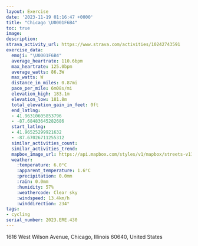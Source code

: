```yaml
---
layout: Exercise
date: '2023-11-19 01:16:47 +0000'
title: "Chicago \U0001F6B4"
toc: true
image:
description:
strava_activity_url: https://www.strava.com/activities/10242743591
exercise_data:
  emoji: "\U0001F6B4"
  average_heartrate: 110.6bpm
  max_heartrate: 125.0bpm
  average_watts: 86.3W
  max_watts: W
  distance_in_miles: 0.87mi
  pace_per_mile: 6m08s/mi
  elevation_high: 183.1m
  elevation_low: 181.8m
  total_elevation_gain_in_feet: 0ft
  end_latlng:
  - 41.96310605853796
  - -87.68483645282686
  start_latlng:
  - 41.96525299921632
  - -87.67026711255312
  similar_activities_count:
  similar_activities_trend:
  mapbox_image_url: https://api.mapbox.com/styles/v1/mapbox/streets-v11/static/path-5+787af2-1.0(wic_GhjbvODfJAtBHnIF%60LF~ELp%40HBl%40%40rFG%5EBHFBFB%5C%40f%40H%7CX),pin-s-s+e5b22e(-87.67157,41.96524),pin-s-f+89ae00(-87.68369000000001,41.96320999999999)/auto/800x800?access_token=pk.eyJ1Ijoiam9zaGJlY2ttYW4iLCJhIjoiY205eWR2aDd1MWZ6djJrbXc4a3M0bWZleiJ9.XiG9OWkNcZk2QzjJbxLB4A
  weather:
    :temperature: 6.0°C
    :apparent_temperature: 1.6°C
    :precipitation: 0.0mm
    :rain: 0.0mm
    :humidity: 57%
    :weathercode: Clear sky
    :windspeed: 13.4km/h
    :winddirection: 234°
tags:
- cycling
serial_number: 2023.ERE.430
---
```

1616 West Wilson Avenue, Chicago, Illinois 60640, United States
